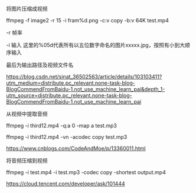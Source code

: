 将图片压缩成视频

ffmpeg -f image2 -r 15 -i fram%d.png -c:v copy -b:v 64K test.mp4

 -r 帧率

 -i 输入 这里的%05d代表所有以五位数字命名的图片xxxxx.jpg，按照有小到大顺序输入

最后为输出路径及视频文件名

https://blog.csdn.net/sinat_36502563/article/details/103103411?utm_medium=distribute.pc_relevant.none-task-blog-BlogCommendFromBaidu-1.not_use_machine_learn_pai&depth_1-utm_source=distribute.pc_relevant.none-task-blog-BlogCommendFromBaidu-1.not_use_machine_learn_pai



从视频中提取音频

ffmpeg -i third12.mp4 -q:a 0 -map a test.mp3

ffmpeg -i third12.mp4 -vn -acodec copy test.mp3

https://www.cnblogs.com/CodeAndMoe/p/13360011.html



将音频压缩到视频

ffmpeg -i test.mp4 -i test.mp3 -codec copy -shortest output.mp4

https://cloud.tencent.com/developer/ask/101444